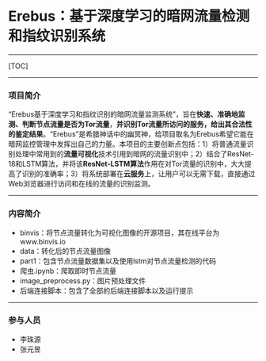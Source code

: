 # Erebus：基于深度学习的暗网流量检测和指纹识别系统



------

[TOC]

------

### 项目简介

“Erebus基于深度学习和指纹识别的暗网流量监测系统”，旨在**快速、准确地监测、判断节点流量是否为Tor流量**，**并识别Tor流量所访问的服务，给出其合法性的鉴定结果**。“Erebus”是希腊神话中的幽冥神，给项目取名为Erebus希望它能在暗网监控管理中发挥出自己的力量。本项目的主要创新点包括：1）将普通流量识别处理中常用到的**流量可视化**技术引用到暗网的流量识别中；2）结合了ResNet-18和LSTM算法，并将该**ResNet-LSTM算法**作用在对Tor流量的识别中，大大提高了识别的准确率；3）将系统部署在**云服务**上，让用户可以无需下载，直接通过Web浏览器进行访问和在线的流量的识别监测。

----

### 内容简介

- binvis：将节点流量转化为可视化图像的开源项目，其在线平台为www.binvis.io
- data：转化后的节点流量图像
- part1：包含节点流量数据集以及使用lstm对节点流量检测的代码
- 爬虫.ipynb：爬取即时节点流量
- image_preprocess.py：图片预处理文件
- 后端连接脚本：包含了全部的后端连接脚本以及运行提示

----

### 参与人员

* 李珠源
* 张元昱






